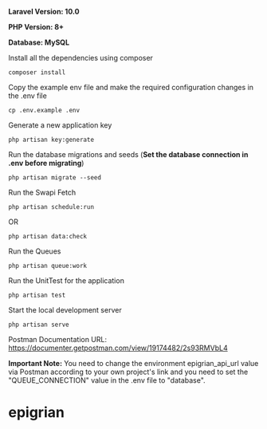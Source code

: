 **Laravel Version: 10.0**

**PHP Version: 8+**

**Database: MySQL**


Install all the dependencies using composer

    composer install

Copy the example env file and make the required configuration changes in the .env file

    cp .env.example .env

Generate a new application key

    php artisan key:generate

Run the database migrations and seeds (**Set the database connection in .env before migrating**)

    php artisan migrate --seed

Run the Swapi Fetch

    php artisan schedule:run

OR

    php artisan data:check

Run the Queues

    php artisan queue:work

Run the UnitTest for the application

    php artisan test

Start the local development server

    php artisan serve

Postman Documentation URL: https://documenter.getpostman.com/view/19174482/2s93RMVbL4

**Important Note:** You need to change the environment epigrian_api_url value via Postman according to your own project's link and you need to set the "QUEUE_CONNECTION" value in the .env file to "database".
# epigrian
